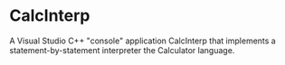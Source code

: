 # CalcInterp
A Visual Studio C++ "console" application CalcInterp that implements a statement-by-statement interpreter the Calculator language.
